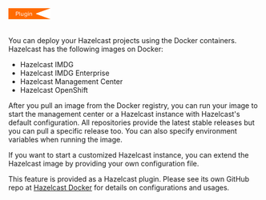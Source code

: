 
<img src="../images/Plugin_New.png" alt="Docker Plugin" height="22" width="84">
<br></br>

You can deploy your Hazelcast projects using the Docker containers. Hazelcast has the following images on Docker:

- Hazelcast IMDG
- Hazelcast IMDG Enterprise
- Hazelcast Management Center
- Hazelcast OpenShift


After you pull an image from the Docker registry, you can run your image to start the management center or a Hazelcast instance with Hazelcast's default configuration. All repositories provide the latest stable releases but you can pull a specific release too. You can also specify environment variables when running the image.

If you want to start a customized Hazelcast instance, you can extend the Hazelcast image by providing your own configuration file.

This feature is provided as a Hazelcast plugin. Please see its own GitHub repo at <a href="https://github.com/hazelcast/hazelcast-docker" target="_blank">Hazelcast Docker</a> for details on configurations and usages.
